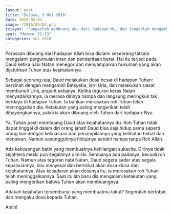 ```yaml
---
layout: post
title: "Selasa, 3 Mei 2016"
date: 2016-05-03
image: /2016/05/03.png
isiayat: "Janganlah membuang aku dari hadapan-Mu, dan janganlah mengambil roh-Mu yang kudus dari padaku!"
ayat: "Mazmur 51:13"
categories: mei-2016
---
```


Perasaan dibuang dari hadapan Allah bisa dialami seseorang tatkala mengalami pergumulan iman dan penderitaan berat. Hal itu terjadi pada Daud ketika nabi Natan menegor dan menyampaikan hukuman yang akan dijatuhkan Tuhan atas kejahatannya.

Sebagai seorang raja, Daud melakukan dosa besar di hadapan Tuhan: berzinah dengan mengambil Batsyeba, istri Uria, dan melakukan siasat membunuh Uria, prajurit setianya. Ketika teguran keras Natan menyadarkannya, ia merasa dirinya hampa dan langsung meringkuk tak berdaya di hadapan Tuhan. Ia bahkan merasakan roh Tuhan telah menmggalkan dia. Ketakutan yang paling mengerikan telah dibayangkannya, yakni ia akan dibuang oleh Tuhan dari hadapan-Nya.

Ya, Tuhan pasti membuang Daud atas kejahatannya itu. Roh Tuhan tidak dapat tinggal di dalam diri orang jahat! Daud bisa saja hidup sama seperti orang lain dengan kekuasaan dan penampilannya yang kelihatan hebat dan menawan. Namun sesungguhnya hidupnya sendiri hampa tanpa Roh Allah.

Ada kekosongan batin yang membuatnya kehilangan sukacita. Dirinya tidak sejahtera meski pun segalanya dimiliki. Semuanya ada padanya, kecuali roh Tuhan. Namun atas tegoran nabi Natan, Daud segera sadar atas segala kepalsuannya, lalu menyesal dan bertobat akan dosa-dosa dan kejahatannya. Atas kesadaran akan dosanya itu, ia merasakan roh Tuhan telah meninggalkannya. Saat itu lah baru dia mengalami ketakutan yang paling mengerikan bahwa Tuhan akan membuangnya.

Adakah kejahatan tersembunyi yang membuatmu takut? Segeralah bertobat dan mengaku dosa kepada Tuhan.

Amin!